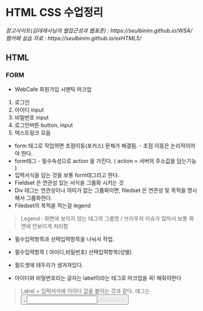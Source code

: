 <h1>HTML CSS 수업정리 </h1>
<cite>참고사이트(김데레사님의 웹접근성과 웹표준) : https://seulbinim.github.io/WSA/ </cite><br>
<cite>웹카페 실습 자료 : https://seulbinim.github.io/exHTML5/</cite>

## HTML
### FORM
* WebCafe 회원가입 시멘틱 마크업
1. 로그인
2. 아이디 input
3. 비밀번호 input
4. 로그인버튼 button, input
5. 텍스트링크 모음

* form 태그로 작업하면 초점이동(포커스) 문제가 해결됨. - 초점 이동은 논리적이어야 한다.
* form태그 - 필수속성으로 action 을 가진다. ( action = 서버의 주소값을 담는기능 )
* 입력서식을 담는 것을 보통 form태그라고 한다.
* Fieldset 은 연관성 있는 서식을 그룹화 시키는 것
* Div 태그는 연관성이나 의미가 없는 그룹화이면, filedset 은 연관성 및 목적을 명시해서 그룹화한다.
* Filedset의 목적을 적는걸 legend 

> Legend : 화면에 보이지 않는 태그의 그룹명 / 브라우저 이슈가 많아서 보통 화면에 안보이게 처리함

* 필수입력항목과 선택입력항목을 나눠서 작업.
* 필수입력항목 ( 아이디,비밀번호) 선택입력항목(성별)
* 필드셋에 테두리가 생겨져있다.

* 아이디와 비밀번호라는 글자는 label이라는 태그로 마크업을 꼭! 해줘야한다

> Label = 입력서식에 아이디 값을 붙이는 것과 같다.
> <label> 태그는 <button>, <input>, <meter>, <output>, <progress>, <select> 또는 <textarea> 요소에 대한 레이블을 정의한다.

##### 웹접근성에서 레이블은 1:1로 대응해야되기 때문에 작성해줘야한다.

```
<form action="" method="get">
	<fieldset>
		<legend>자료검색</legend>
		<label for="">자료검색</label>
		<input type="text" placeholder="검색어를 입력하세요.">
		<button type="submit">검색</button>
	</fieldset> 
</form>


```


* Form태그는 자식요소로 fieldset을 가지며, fieldset 의 자식요소는 legend
* Input 태그는 label 태그와 1:1 로 나와야 하지만 label태그 대신 input태그에 title을 줘도 상관없다.

> Label = 명시적 ( 웹표준과는 상관없이 웹접근성에서 권장한다 )
> Title = 암묵적 ( 웹표준에서는 상관없다. Label대신 title 을 주면 문법오류가 아님. )

* Html4.0에서는 필드셋과 레이블을 생략할 수 있다. Html5에서도 제거해도 문법상 오류는 아님.

* Label 속성의 for는 input태그의 아이디를 넣어준다.

> Button 태그가 form영역 밖으로 뺐을 경우.
> Form하고 연결고리가 끊어지기 때문에 form안에 넣어야한다.
> 입력값이 필요없을 우 button 태그만 따로 사용가능.


### HTML5 추가된 기능
```
 <input type="search" autofocus list="search-suggestions"/>
<datalist id="search-suggestions">
    <option label="DM" value="Depeche Mode">
    <option label="Moz" value="Morrissey">
    <option label="NO" value="New Order">
    <option label="TC" value="The Cure">
</datalist> // html5 새로 추가된 기능 . 미리 지정된 값을 선택할수 있음 (추천 검색어 등)
```
* 성별 같은경우 여자성향에 가까운지를 슬라이드바를 움직이면 값이 변경되어 나옴 
```
<input type="range" required name="range" />
    <output onforminput="value=range.value">0</output> / 슬라이드로 표현됨
```
> 회원가입에서 아이디 + 비밀번호 같이 label width가 글자 크기에 따라 px로 주면, 글자 폰트 크기가 커질경우,
Width를다시 줘야 되는 번거로움이 있어서 em으로 주는걸 권장한다.

### WebCafe 회원가입 form markup
```
<section class="login">
    <h2 class="login-heading">로그인</h2>
    <form action="https://formspree.io/midahaha@naver.com" method="POST" class="login-form">
        <fieldset>
            <legend>회원 로그인 폼</legend>
            <div class="user-email">
                <label for="user-email">아이디</label><!-- for에 input태그의 아이디를 적어줘야함-->
                <input type="email" id="user-email" name="uid" required placeholder="이메일주소"> 
            </div>
            <div class="user-pw">
                <label for="user-pw">비밀번호</label>
                <input type="password" id="user-pw" name="upw" required placeholder="8자리이상">
            </div>
            <button class="btn-login" type="submit">로그인</button>
        </fieldset>
    </form>
    <ul class="sign clearfix">
        <li class="icon-right-open"><a href="#">회원가입</a></li>
        <li class="icon-right-open"><a href="#">아이디/비밀번호찾기</a></li>
    </ul>
</section>
```

### webcafe 회원가입 form css
```
/* 로그인 */
.login{
    background: radial-gradient(circle at right top, #ea9f2e, #dd762c); /* 오른쪽 상단부터 정원모양으로 바꿔라 */
    border-radius: 5px;
    padding:10px;
    box-shadow: 5px 5px #aaa;
}
.login-heading{
    color:yellow;
    font-size:1.5rem;
    font-weight: 700;
    text-indent: 1em;
}
.login-form{
    background: #fff;
    border-radius: 5px 5px 0 0;
    padding:10px 10px 0px;
    margin-top:10px;
}
.sign{
    background: #fff;
    border-radius: 0 0 5px 5px;
    padding:8px 10px;
}
.sign li{
    letter-spacing: -1px;
}
.sign li:first-child{
    float: left;
}
.sign li:last-child{
    float: right;
}

.login-form fieldset{
    position: relative;
    padding-bottom:10px;
    border-bottom: 1px solid #aaa;
}
.login-form label{
    display: inline-block;
    width:4em; /* px로 주면 글자크기가 커질경우 넘치기 때문에 이럴경우 em단위로 주는게 바람직하다 */
}
.login-form input{
    width:90px;
    height:22px;
    padding:1px 1px 1px 5px;
    border:1px solid #aaa;
}
.btn-login{
    position: absolute;
    top:0;
    right:0;
    width:50px;
    height:50px;
    border:0;
    padding:2px;
    font-size:1.3rem;
    color:#fff;
    background: #dd762c;
    border-radius: 3px;
}
.user-pw{
    margin-top:6px;
}

.sign .icon-right-open::before{
    color:orange
}
```
